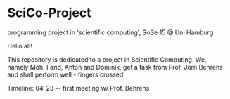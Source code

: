 # SciCo-Project
programming project in 'scientific computing', SoSe 15 @ Uni Hamburg


Hello all!

This repository is dedicated to a project in Scientific Computing. We, namely Moh, Farid, Anton and Dominik, get a task from Prof. Jörn Behrens and shall perform well - fingers crossed!

Timeline:
04-23 -- first meeting w/ Prof. Behrens
